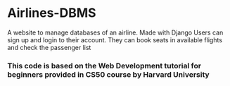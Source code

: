# Airlines-DBMS
A website to manage databases of an airline. Made with Django
Users can sign up and login to their account. They can book seats in available flights and check the passenger list

### This code is based on the Web Development tutorial for beginners provided in CS50 course by Harvard University
